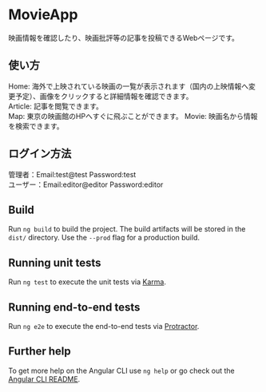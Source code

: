# MovieApp

映画情報を確認したり、映画批評等の記事を投稿できるWebページです。

## 使い方

Home: 海外で上映されている映画の一覧が表示されます（国内の上映情報へ変更予定）、画像をクリックすると詳細情報を確認できます。  
Article: 記事を閲覧できます。  
Map: 東京の映画館のHPへすぐに飛ぶことができます。 
Movie: 映画名から情報を検索できます。


## ログイン方法

管理者：Email:test@test Password:test  
ユーザー：Email:editor@editor Password:editor

## Build

Run `ng build` to build the project. The build artifacts will be stored in the `dist/` directory. Use the `--prod` flag for a production build.

## Running unit tests

Run `ng test` to execute the unit tests via [Karma](https://karma-runner.github.io).

## Running end-to-end tests

Run `ng e2e` to execute the end-to-end tests via [Protractor](http://www.protractortest.org/).

## Further help

To get more help on the Angular CLI use `ng help` or go check out the [Angular CLI README](https://github.com/angular/angular-cli/blob/master/README.md).
